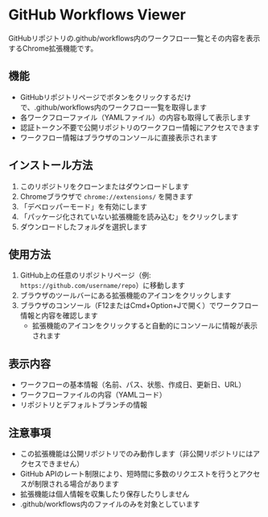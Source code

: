 # GitHub Workflows Viewer

GitHubリポジトリの.github/workflows内のワークフロー一覧とその内容を表示するChrome拡張機能です。

## 機能

- GitHubリポジトリページでボタンをクリックするだけで、.github/workflows内のワークフロー一覧を取得します
- 各ワークフローファイル（YAMLファイル）の内容も取得して表示します
- 認証トークン不要で公開リポジトリのワークフロー情報にアクセスできます
- ワークフロー情報はブラウザのコンソールに直接表示されます

## インストール方法

1. このリポジトリをクローンまたはダウンロードします
2. Chromeブラウザで `chrome://extensions/` を開きます
3. 「デベロッパーモード」を有効にします
4. 「パッケージ化されていない拡張機能を読み込む」をクリックします
5. ダウンロードしたフォルダを選択します

## 使用方法

1. GitHub上の任意のリポジトリページ（例: `https://github.com/username/repo`）に移動します
2. ブラウザのツールバーにある拡張機能のアイコンをクリックします
3. ブラウザのコンソール（F12またはCmd+Option+Jで開く）でワークフロー情報と内容を確認します
   - 拡張機能のアイコンをクリックすると自動的にコンソールに情報が表示されます

## 表示内容

- ワークフローの基本情報（名前、パス、状態、作成日、更新日、URL）
- ワークフローファイルの内容（YAMLコード）
- リポジトリとデフォルトブランチの情報

## 注意事項

- この拡張機能は公開リポジトリでのみ動作します（非公開リポジトリにはアクセスできません）
- GitHub APIのレート制限により、短時間に多数のリクエストを行うとアクセスが制限される場合があります
- 拡張機能は個人情報を収集したり保存したりしません
- .github/workflows内のファイルのみを対象としています 
